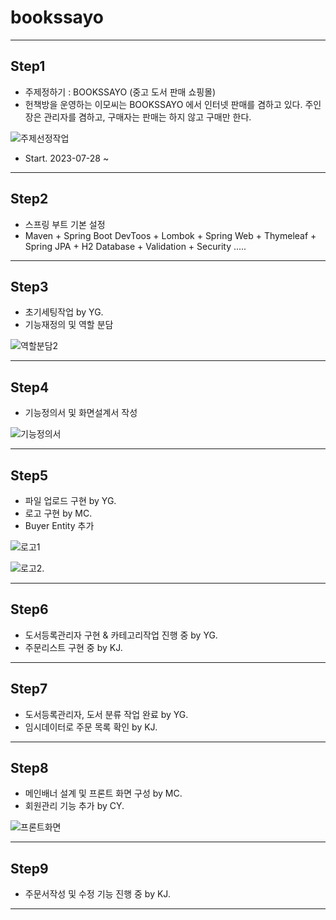 # bookssayo
***

## Step1
* 주제정하기 : BOOKSSAYO (중고 도서 판매 쇼핑몰)
* 헌책방을 운영하는 이모씨는 BOOKSSAYO 에서 인터넷 판매를 겸하고 있다. 주인장은 관리자를 겸하고, 구매자는 판매는 하지 않고 구매만 한다.


![주제선정작업](https://github.com/kjgit2412/bookssayo/assets/140779367/30f5ed7c-efbd-44fc-9c56-2b8de9fbe5e1)

* Start. 2023-07-28 ~

***

## Step2
* 스프링 부트 기본 설정
* Maven + Spring Boot DevToos + Lombok + Spring Web + Thymeleaf + Spring JPA + H2 Database + Validation + Security .....

***

## Step3
* 초기세팅작업 by YG.
* 기능재정의 및 역할 분담 

![역할분담2](https://github.com/kjgit2412/bookssayo/assets/140779367/3cec3476-f7be-4867-99fd-11650f6c8367)

***


## Step4
* 기능정의서 및 화면설계서 작성

![기능정의서](https://github.com/kjgit2412/bookssayo/assets/140779367/a1b44113-67c5-4d56-9985-65afb4b8be97)

***


## Step5
* 파일 업로드 구현 by YG.
* 로고 구현 by MC.
* Buyer Entity 추가

![로고1](https://github.com/kjgit2412/bookssayo/assets/140779367/5e0a900f-a78a-4a63-a743-b62418a77e15)

![로고2.](https://github.com/kjgit2412/bookssayo/assets/140779367/a16be9f1-ba5f-438c-8d37-c2bf194ca672)

***

## Step6
* 도서등록관리자 구현 & 카테고리작업 진행 중 by YG.
* 주문리스트 구현 중 by KJ.

***

## Step7
* 도서등록관리자, 도서 분류 작업 완료 by YG.
* 임시데이터로 주문 목록 확인 by KJ.

***

## Step8
* 메인배너 설계 및 프론트 화면 구성 by MC.
* 회원관리 기능 추가 by CY.

![프론트화면](https://github.com/kjgit2412/bookssayo/assets/140779367/32282f39-280e-4cd3-91ea-35df5d191b32)

***

## Step9
* 주문서작성 및 수정 기능 진행 중 by KJ.

***